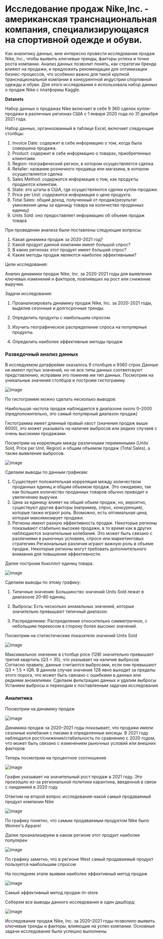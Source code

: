 # Исследование продаж Nike,Inc.  -  американская транснациональная компания, специализирующаяся на спортивной одежде и обуви.
Как аналитику данных, мне интересно провести исследование продаж Nike, Inc., чтобы выявить ключевые тренды, факторы успеха и точки роста компании. Анализ данных позволит понять, как стратегии бренда влияют на продажи, и предложить рекомендации для оптимизации бизнес-процессов, что особенно важно для такой крупной транснациональной компании в конкурентной индустрии спортивной одежды и обуви.
Для этого исследования я использовала набор данных о продаж Nike с платформы Kaggle.

**Datasets**

Набор данных о продажах Nike включает в себя 9 360 сделок купли-продажи в различных регионах США с 1 января 2020 года по 31 декабря 2021 года.

Набор данных, организованный в таблице Excel, включает следующие столбцы:
1. Invoice Date: содержит в себе информацию о том, когда была совершена продажа.
2. Product: содержит в себе информацию  о товарах, приобретенных клиентами.
3. Region: географический регион, в котором осуществляется сделка.
4. Retailer: название розничного продавца или магазина, в котором осуществляется сделка
5. Sales Method: содержится информация о том, как продукты продаются клиентам.
6. State: это штаты в США, где осуществляются сделки купли-продажи. 
7. Price per Unit: содержится информация о цене продукта.
8. Total Sales: общий доход, полученный от продаж(результат умножения цены за единицу товара на количество проданных единиц)
9. Units Sold: оно предоставляет информацию об объеме продаж товара

При проведении анализа были поставлены следующие вопросы:
1. Какая динамика продаж за 2020-2021 год?
2. Какой продукт данной компании имеет большой спрос?
3. В каких регионах этот продукт имеет больший спрос?
4. Какие методы продаж являются наиболее эффективными?

Цели исследования:


Анализ динамики продаж Nike, Inc. за 2020-2021 годы для выявления ключевых изменений и факторов, повлиявших на рост или снижение выручки.

Задачи исследования: 

1. Проанализировать динамику продаж Nike, Inc. за 2020-2021 годы, выделив сезонные и долгосрочные тренды.

2. Определить продукты с наибольшим спросом.

3. Изучить географическое распределение спроса на популярные продукты.

4. Определить наиболее эффективные методы продаж

### Разведочный анализ данных
В исследуемом датафрейме оказалось 9 столбцов и 9360 строк
Данные не имеют пустых значений, но не все типы данных соответсвуют представлению, исправим это поменяв им тип данных.
Посмотрим на уникальные значения столбцов и построим гистограмму


![image](https://github.com/user-attachments/assets/d42d9e61-7b64-4cb2-b120-7f07ae9e3837)

По гистограмме можно сделать несколько выводов:

Наибольшая частота продаж наблюдается в диапазоне около 0–2000 (предположительно, это самый популярный диапазон продаж)

Гистограмма имеет длинный правый хвост (значения продаж выше 6000), это может указывать на наличие выбросов или редких случаев с очень высокими продажами.

Посмотрим на корреляции между различными переменными (Units Sold, Price per Unit, Region) и общим объемом продаж (Total Sales), а также выявление выбросов.



![image](https://github.com/user-attachments/assets/2cc79e42-c780-4c71-bff0-3e4e054be02a)


Сделаем выводы по данным графикам:

1. Существует положительная корреляция между количеством проданных единиц и общим объемом продаж. Это ожидаемо, так как большее количество проданных товаров обычно приводит к увеличению выручки.
2. Цена за единицу влияет на общий объем продаж, но, вероятно, существуют другие факторы (например, спрос, конкуренция), которые также играют роль. Возможно, есть оптимальная цена, которая максимизирует продажи.
3. Регионы имеют разную эффективность продаж. Некоторые регионы показывают стабильно высокие продажи, в то время как в других наблюдаются значительные колебания. Это может быть связано с различиями в рыночных условиях, спросе или маркетинговых стратегиях.Региональные различия играют важную роль в объеме продаж. Некоторые регионы могут требовать дополнительного внимания для повышения эффективности.


Далее построим боксплот единиц товара.

![image](https://github.com/user-attachments/assets/ae6b0ca1-d775-4896-a99a-697ab1becc38)


Сделаем выводы по этому графику:

1. Типичные значения: Большинство значений Units Sold лежат в диапазоне 20–80 единиц.

2. Выбросы: Есть несколько аномальных значений, которые значительно превышают типичный диапазон.

3. Распределение: Распределение относительно симметричное, с небольшим перекосом в сторону более высоких значений.

Посмотрим на статистические показатели значений Units Sold

![image](https://github.com/user-attachments/assets/fec67309-fcb3-45cc-9dd8-93828cbbbc56)


Максимальное значение в столбце price (128) значительно превышает третий квартиль (Q3 = 35), что указывает на наличие выбросов. Согласно правилу, данные считаются выбросами, если они превышают Q3 + 1.5 * IQR. В данном случае значение 128 явно выходит за пределы этого порога, что может быть связано с ошибками в данных или редкими аномалиями. Сделаем фильтрацию данных и удалим выбросы
Устаняем выбросы и переходим к поставленным задачам исследования

### Аналитика 

Посмотрим на динамику продаж

![image](https://github.com/user-attachments/assets/eb94215c-9fef-49e0-b6f1-38b9755e8602)

Динамика продаж за 2020–2021 годы показывает, что продажи имели сезонные колебания с пиками в определенные месяцы. В 2021 году наблюдался рост/снижение/стабильность по сравнению с 2020 годом, что может быть связано с изменением рыночных условий или внешних факторов

Теперь посмотрим на процентное соотношение 

![image](https://github.com/user-attachments/assets/1f0cb021-d8bd-43d8-bb6a-8fc50f7911fb)

График указывает на значительный рост продаж в 2021 году. Это произошло из-за региональной политики карантина, введенной в связи с пандемией в 2020 году


Ответим на второй вопрос исследования-какой самый продаваемый продукт компании Nike


![image](https://github.com/user-attachments/assets/58b55b8e-e52c-42ce-85ca-f7919c6bceed)


По графику понятно, что самым продаваемым продуктом Nike было Women's Apparel


Далее проанализируем в каком регионе этот продукт наиболее популярен

![image](https://github.com/user-attachments/assets/4cc9a9eb-9ed5-40aa-bead-d8009930da61)


По графику заметно, что в регионе West самый продаваемый продукт пользуется наибольшим спросом


На последнем этапе выявим наиболее эффективный метод продаж

![image](https://github.com/user-attachments/assets/e5f9c5a7-5493-4415-bd44-07fcddf9b211)


Самый эффективный метод продаж-In-store


Соберем все выводы данного исследования в один дашборд:

![image](https://github.com/user-attachments/assets/e692683c-f9ed-4d29-92f1-eed238a56f1d)



Исследование продаж Nike, Inc. за 2020–2021 годы позволило выявить ключевые тренды и факторы, влияющие на успех компании. Основные задачи исследования были успешно выполнены





